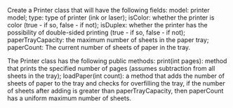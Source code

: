 Create a Printer class that will have the following fields:
model: printer model;
type: type of printer (ink or laser);
isColor: whether the printer is color (true - if so, false - if not);
isDuplex: whether the printer has the possibility of double-sided printing (true - if so, false - if not);
paperTrayCapacity: the maximum number of sheets in the paper tray;
paperCount: The current number of sheets of paper in the tray.

The Printer class has the following public methods:
print(int pages): method that prints the specified number of pages (assumes subtraction from all sheets in the tray);
loadPaper(int count): a method that adds the number of sheets of paper to the tray and checks for overfilling the tray, if the number of sheets after adding is greater than paperTrayCapacity, then paperCount has a uniform maximum number of sheets.
